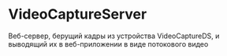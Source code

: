 # VideoCaptureServer

Веб-сервер, берущий кадры из устройства VideoCaptureDS, и выводящий их в веб-приложении в виде потокового видео
